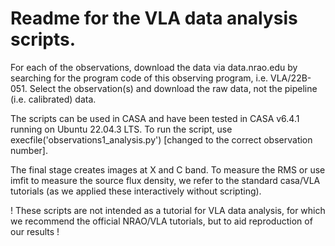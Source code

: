 # Readme for the VLA data analysis scripts.

For each of the observations, download the data via data.nrao.edu by searching for the program code of this observing program, i.e. VLA/22B-051. Select the observation(s) and download the raw data, not the pipeline (i.e. calibrated) data. 

The scripts can be used in CASA and have been tested in CASA v6.4.1 running on Ubuntu 22.04.3 LTS. To run the script, use execfile('observations1_analysis.py') [changed to the correct observation number]. 

The final stage creates images at X and C band. To measure the RMS or use imfit to measure the source flux density, we refer to the standard casa/VLA tutorials (as we applied these interactively without scripting). 

! These scripts are not intended as a tutorial for VLA data analysis, for which we recommend the official NRAO/VLA tutorials, but to aid reproduction of our results !
